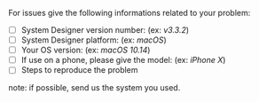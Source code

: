 For issues give the following informations related to your problem: 

- [ ] System Designer version number: (ex: *v3.3.2*)
- [ ] System Designer platform: (ex: *macOS*)
- [ ] Your OS version: (ex: *macOS 10.14*)
- [ ] If use on a phone, please give the model: (ex: *iPhone X*)
- [ ] Steps to reproduce the problem

note: if possible, send us the system you used.